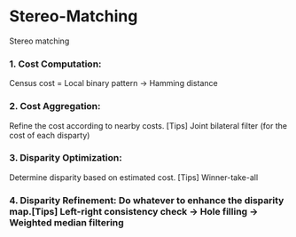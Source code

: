 # Stereo-Matching
Stereo matching

### 1. Cost Computation: 
Census cost = Local binary pattern -> Hamming distance
### 2. Cost Aggregation:
Refine the cost according to nearby costs. [Tips] Joint bilateral filter (for the cost of each disparty)
### 3. Disparity Optimization:
Determine disparity based on estimated cost. [Tips] Winner-take-all
### 4. Disparity Refinement: Do whatever to enhance the disparity map.[Tips] Left-right consistency check -> Hole filling -> Weighted median filtering
